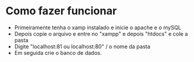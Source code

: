 # Como fazer funcionar
- Primeiramente tenha o xamp instalado e inicie o apache e o mySQL
- Depois copie o arquivo e entre no "xampp" e depois "htdocs" e cole a pasta
- Digite "localhost:81 ou localhost:80" / o nome da pasta
- Em seguida crie o banco de dados.

